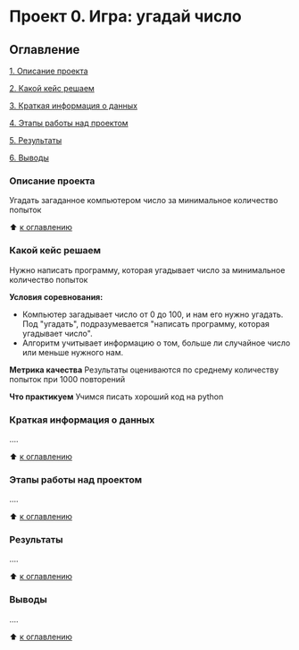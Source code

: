 # Проект 0. Игра: угадай число

## Оглавление
[1. Описание проекта](https://github.com/evgenykotko/sf_homework/blob/main/project_0/README.md#описание-проекта)

[2. Какой кейс решаем](https://github.com/evgenykotko/sf_homework/blob/main/project_0/README.md#Какой-кейс-решаем)

[3. Краткая информация о данных](https://github.com/evgenykotko/sf_homework/blob/main/project_0/README.md#Краткая-информация-о-данных)

[4. Этапы работы над проектом](https://github.com/evgenykotko/sf_homework/blob/main/project_0/README.md#Этапы-работы-над-проектом)

[5. Результаты](https://github.com/evgenykotko/sf_homework/blob/main/project_0/README.md#Результаты)

[6. Выводы](https://github.com/evgenykotko/sf_homework/blob/main/project_0/README.md#Выводы)

### Описание проекта
Угадать загаданное компьютером число за минимальное количество попыток

:arrow_up: [к оглавлению](https://github.com/evgenykotko/sf_homework/blob/main/project_0/README.md#Оглавление)

### Какой кейс решаем
Нужно написать программу, которая угадывает число за минимальное количество попыток

**Условия соревнования:**
- Компьютер загадывает число от 0 до 100, и нам его нужно угадать. Под "угадать", подразумевается "написать программу, которая угадывает число".  
- Алгоритм учитывает информацию о том, больше ли случайное число или меньше нужного нам.

**Метрика качества**
Результаты оцениваются по среднему количеству попыток при 1000 повторений

**Что практикуем**
Учимся писать хороший код на python

### Краткая информация о данных
....

:arrow_up: [к оглавлению](https://github.com/evgenykotko/sf_homework/blob/main/project_0/README.md#Оглавление)

### Этапы работы над проектом
....

:arrow_up: [к оглавлению](https://github.com/evgenykotko/sf_homework/blob/main/project_0/README.md#Оглавление)

### Результаты
....

:arrow_up: [к оглавлению](https://github.com/evgenykotko/sf_homework/blob/main/project_0/README.md#Оглавление)

### Выводы
....

:arrow_up: [к оглавлению](https://github.com/evgenykotko/sf_homework/blob/main/project_0/README.md#Оглавление)